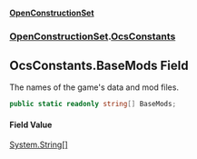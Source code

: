 #### [OpenConstructionSet](index.md 'index')
### [OpenConstructionSet](index.md#OpenConstructionSet 'OpenConstructionSet').[OcsConstants](O2L+5TDEXLJlnEZi6p3X+A.md 'OpenConstructionSet.OcsConstants')
## OcsConstants.BaseMods Field
The names of the game's data and mod files.  
```csharp
public static readonly string[] BaseMods;
```
#### Field Value
[System.String](https://docs.microsoft.com/en-us/dotnet/api/System.String 'System.String')[[]](https://docs.microsoft.com/en-us/dotnet/api/System.Array 'System.Array')
